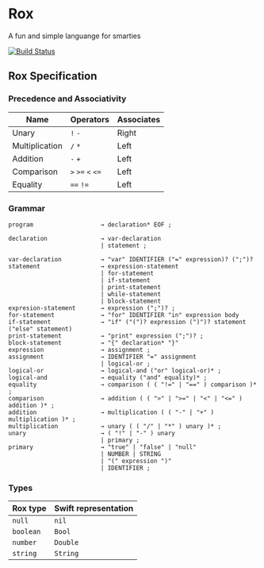 # Rox
A fun and simple languange for smarties

[![Build Status](https://travis-ci.org/iwatakeshi/Rox.svg?branch=master)](https://travis-ci.org/iwatakeshi/Rox)

## Rox Specification

### Precedence and Associativity

|  Name           | Operators        |  Associates  |
|-----------------|------------------|--------------|
| Unary           |`!` `-`           |    Right     |
| Multiplication  |`/` `*`           |    Left      |
| Addition        |`-` `+`           |    Left      |
| Comparison      |`>` `>=` `<` `<=` |    Left      |
| Equality        |`==` `!=`         |    Left      |

### Grammar

```
program                   → declaration* EOF ;

declaration               → var-declaration
                          | statement ;

var-declaration           → "var" IDENTIFIER ("=" expression)? (";")?
statement                 → expression-statement
                          | for-statement
                          | if-statement
                          | print-statement
                          | while-statement
                          | block-statement
expresion-statement       → expression (";")? ;
for-statement             → "for" IDENTIFIER "in" expression body
if-statement              → "if" ("(")? expression (")")? statement ("else" statement)
print-statement           → "print" expression (";")? ;
block-statement           → "{" declaration* "}"
expression                → assignment ;
assignment                → IDENTIFIER "=" assignment
                          | logical-or ;
logical-or                → logical-and ("or" logical-or)* ;
logical-and               → equality ("and" equality)* ;
equality                  → comparison ( ( "!=" | "==" ) comparison )* ;
comparison                → addition ( ( ">" | ">=" | "<" | "<=" ) addition )* ;
addition                  → multiplication ( ( "-" | "+" ) multiplication )* ;
multiplication            → unary ( ( "/" | "*" ) unary )* ;
unary                     → ( "!" | "-" ) unary
                          | primary ;
primary                   → "true" | "false" | "null"
                          | NUMBER | STRING
                          | "(" expression ")"
                          | IDENTIFIER ;
```

### Types

| Rox type  |	Swift representation   |
|-----------|------------------------|
| `null`	  |        `nil`           |
| `boolean`	|        `Bool`          |
| `number`	|        `Double`        |
| `string`	|        `String`        |